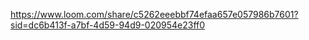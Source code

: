 https://www.loom.com/share/c5262eeebbf74efaa657e057986b7601?sid=dc6b413f-a7bf-4d59-94d9-020954e23ff0
